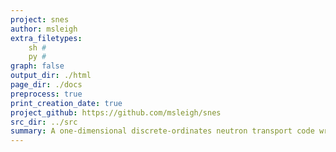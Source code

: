 ```yaml
---
project: snes
author: msleigh
extra_filetypes:
    sh #
    py #
graph: false
output_dir: ./html
page_dir: ./docs
preprocess: true
print_creation_date: true
project_github: https://github.com/msleigh/snes
src_dir: ../src
summary: A one-dimensional discrete-ordinates neutron transport code written in Fortran, with diamond-difference and linear-discontinuous variants.
---
```

